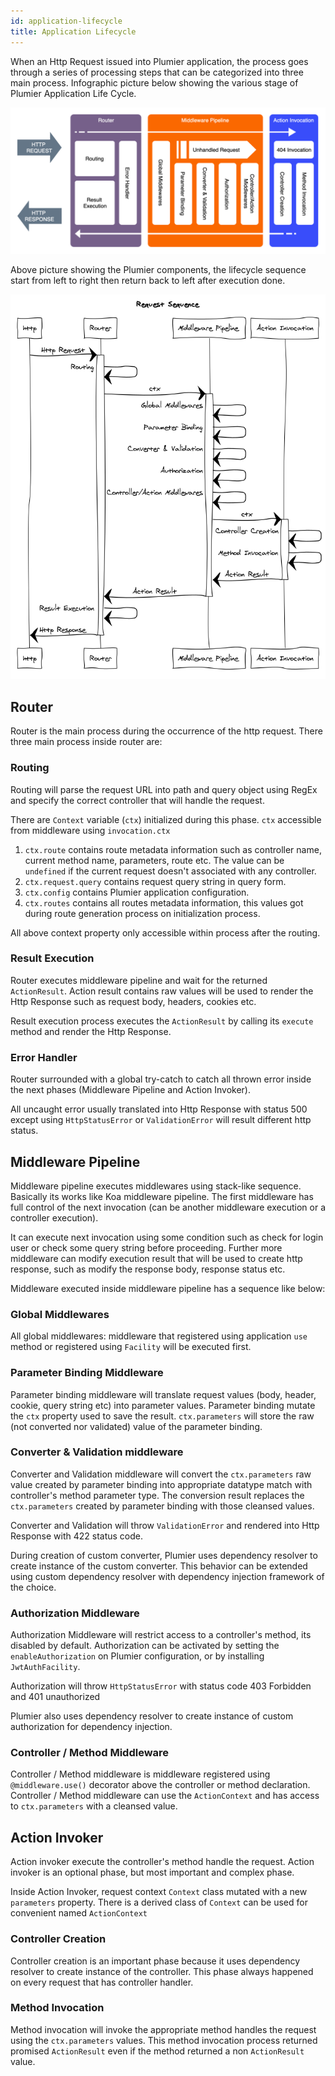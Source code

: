 ```yaml
---
id: application-lifecycle
title: Application Lifecycle
---
```


When an Http Request issued into Plumier application, the process goes through a series of processing steps that can be categorized into three main process. Infographic picture below showing the various stage of Plumier Application Life Cycle.

![Application Life Cycle](assets/application-lifecycle.png)

Above picture showing the Plumier components, the lifecycle sequence start from left to right then return back to left after execution done.

![Sequence Diagram](assets/request-sequence.png)

## Router 
Router is the main process during the occurrence of the http request. There three main process inside router are: 

### Routing
Routing will parse the request URL into path and query object using RegEx and specify the correct controller that will handle the request. 

There are `Context` variable (`ctx`) initialized during this phase. `ctx` accessible from middleware using `invocation.ctx`

1. `ctx.route` contains route metadata information such as controller name, current method name, parameters, route etc. The value can be `undefined` if the current request doesn't associated with any controller.
2. `ctx.request.query` contains request query string in query form. 
3. `ctx.config` contains Plumier application configuration.
4. `ctx.routes` contains all routes metadata information, this values got during route generation process on initialization process.

All above context property only accessible within process after the routing. 

### Result Execution 
Router executes middleware pipeline and wait for the returned `ActionResult`. Action result contains raw values will be used to render the Http Response such as request body, headers, cookies etc. 

Result execution process executes the `ActionResult` by calling its `execute` method and render the Http Response.

### Error Handler 
Router surrounded with a global try-catch to catch all thrown error inside the next phases (Middleware Pipeline and Action Invoker). 

All uncaught error usually translated into Http Response with status 500 except using `HttpStatusError` or `ValidationError` will result different http status.

## Middleware Pipeline 
Middleware pipeline executes middlewares using stack-like sequence. Basically its works like Koa middleware pipeline. The first middleware has full control of the next invocation (can be another middleware execution or a controller execution). 

It can execute next invocation using some condition such as check for login user or check some query string before proceeding. Further more middleware can modify execution result that will be used to create http response, such as modify the response body, response status etc.

Middleware executed inside middleware pipeline has a sequence like below: 

### Global Middlewares
All global middlewares: middleware that registered using application `use` method or registered using `Facility` will be executed first. 

### Parameter Binding Middleware
Parameter binding middleware will translate request values (body, header, cookie, query string etc) into parameter values. Parameter binding mutate the `ctx` property used to save the result. `ctx.parameters` will store the raw (not converted nor validated) value of the parameter binding. 

### Converter & Validation middleware
Converter and Validation middleware will convert the `ctx.parameters` raw value created by parameter binding into appropriate datatype match with controller's method parameter type. The conversion result replaces the `ctx.parameters` created by parameter binding with those cleansed values.

Converter and Validation will throw `ValidationError` and rendered into Http Response with 422 status code.

During creation of custom converter, Plumier uses dependency resolver to create instance of the custom converter. This behavior can be extended using custom dependency resolver with dependency injection framework of the choice.

### Authorization Middleware
Authorization Middleware will restrict access to a controller's method, its disabled by default. Authorization can be activated by setting the `enableAuthorization` on Plumier configuration, or by installing `JwtAuthFacility`. 

Authorization will throw `HttpStatusError` with status code 403 Forbidden and 401 unauthorized

Plumier also uses dependency resolver to create instance of custom authorization for dependency injection.

### Controller / Method Middleware 
Controller / Method middleware is middleware registered using `@middleware.use()` decorator above the controller or method declaration. Controller / Method middleware can use the `ActionContext` and has access to `ctx.parameters` with a cleansed value.


## Action Invoker
Action invoker execute the controller's method handle the request. Action invoker is an optional phase, but most important and complex phase. 

Inside Action Invoker, request context `Context` class mutated with a new `parameters` property. There is a derived class of `Context` can be used for convenient named `ActionContext`

### Controller Creation 
Controller creation is an important phase because it uses dependency resolver to create instance of the controller. This phase always happened on every request that has controller handler.

### Method Invocation
Method invocation will invoke the appropriate method handles the request using the `ctx.parameters` values. This method invocation process returned promised `ActionResult` even if the method returned a non `ActionResult` value.